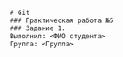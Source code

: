     # Git
     ### Практическая работа №5
     ### Задание 1.
     Выполнил: <ФИО студента>
     Группа: <Группа>
     
